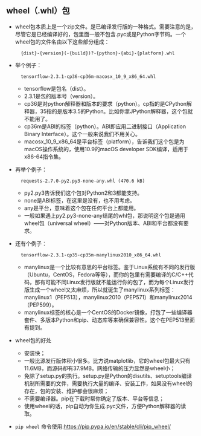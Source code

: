 ## wheel（.whl）包
- wheel包本质上是一个zip文件。是已编译发行版的一种格式。需要注意的是，尽管它是已经编译好的，包里面一般不包含.pyc或是Python字节码。一个wheel包的文件名由以下这些部分组成：

		{dist}-{version}(-{build})?-{python}-{abi}-{platform}.whl

- 举个例子：

		tensorflow-2.3.1-cp36-cp36m-macosx_10_9_x86_64.whl

	- tensorflow是包名（dist）。
	- 2.3.1是包的版本号（version）。
	- cp36是对python解释器和版本的要求（python）。cp指的是CPython解释器，35指的是版本3.5的Python。比如你拿JPython解释器，这个包就不能用了。
	- cp36m是ABI的标签（python）。ABI即应用二进制接口（Application Binary Interface）。这个一般来说我们不用关心。
	- macosx_10_9_x86_64是平台标签（platform），告诉我们这个包是为macOS操作系统的，使用10.9的macOS developer SDK编译，适用于x86-64指令集。
- 再举个例子：

		requests-2.7.0-py2.py3-none-any.whl (470.6 kB)

	- py2.py3告诉我们这个包对Python2和3都能支持。
	- none是ABI标签，在这里是没有，也不用考虑。
	- any是平台，意味着这个包在任何平台上都能用。
	- 一般如果遇上py2.py3-none-any结尾的whl包，那说明这个包是通用wheel包（universal wheel）——对Python版本、ABI和平台都没有要求。
- 还有个例子：

		tensorflow-2.3.1-cp35-cp35m-manylinux2010_x86_64.whl

	- manylinux是一个比较有意思的平台标签。鉴于Linux系统有不同的发行版（Ubuntu，CentOS，Fedora等等），而你的包里有需要编译的C/C++代码，那有可能不同Linux发行版就不能运行你的包了，而为每个Linux发行版生成一个wheel又太麻烦，所以就诞生了manylinux系列标签：manylinux1（PEP513），manylinux2010（PEP571）和manylinux2014（PEP599）。
	- manylinux标签的核心是一个CentOS的Docker镜像，打包了一些编译器套件、多版本Python和pip、动态库等来确保兼容性。这个在PEP513里面有提到。
- wheel包的好处
	- 安装快；
	- 一般比源发行版体积小很多。比方说matplotlib，它的wheel包最大只有11.6MB，而源码却有37.9MB。网络传输的压力显然是wheel小；
	- 免除了setup.py的执行。setup.py是Python的disutils、setuptools编译机制所需要的文件，需要执行大量的编译、安装工作，如果没有wheel的存在，包的安装、维护都会很麻烦；
	- 不需要编译器。pip在下载时帮你确定了版本、平台等信息；
	- 使用wheel的话，pip自动为你生成.pyc文件，方便Python解释器的读取。
- `pip wheel` 命令使用:https://pip.pypa.io/en/stable/cli/pip_wheel/

